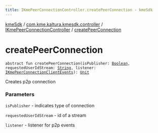 ```yaml
---
title: IKmePeerConnectionController.createPeerConnection - kmeSdk
---
```


[kmeSdk](../../index.html) / [com.kme.kaltura.kmesdk.controller](../index.html) / [IKmePeerConnectionController](index.html) / [createPeerConnection](./create-peer-connection.html)

# createPeerConnection

`abstract fun createPeerConnection(isPublisher: `[`Boolean`](https://kotlinlang.org/api/latest/jvm/stdlib/kotlin/-boolean/index.html)`, requestedUserIdStream: `[`String`](https://kotlinlang.org/api/latest/jvm/stdlib/kotlin/-string/index.html)`, listener: `[`IKmePeerConnectionClientEvents`](../../com.kme.kaltura.kmesdk.webrtc.peerconnection/-i-kme-peer-connection-client-events/index.html)`): `[`Unit`](https://kotlinlang.org/api/latest/jvm/stdlib/kotlin/-unit/index.html)

Creates p2p connection

### Parameters

`isPublisher` - indicates type of connection

`requestedUserIdStream` - id of a stream

`listener` - listener for p2p events